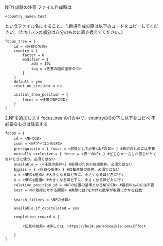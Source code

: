 NF作成時の注意
ファイル作成時は
```
<country_name>.text
```
というファイル名にすること。
1.新規作成の際は以下のコードをコピーしてください。（ただし<>の部分は自分のものに置き換えてください。）
```
focus_tree = {
    id = <任意の名前>
    country = {
        factor = 0
        modifier = {
            add = 101
            tag = <任意の国の国家タグ>
        }
    }
    default = yes
	reset_on_civilwar = no

	initial_show_position = {
		focus = <任意のNFのID>
	}
}
```
2.NFを追加します
focus_tree の{}の中で、countryの{}の下に以下をコピペ
不必要なものは除去する
```
focus = {
    id = <NFのID>
    icon = <NFアイコンのGFX>
    prerequisite = { focus = <前提として必要なNFのID> } #最初のものには不要
    mutually_exclusive = { focus = <択一のNF> } #どちらか一方しか取らせたくないときに使う。必須ではない
	available = {<任意の条件>} #取得のための前提条件。必須ではない 
    bypass = { <任意の条件> } #自動達成の条件。必須ではない
    x = <NFのx座標> #大きくなるほど右に、小さくなるほど左に行く
    y = <NFのy座標> #大きくなるほど下に、小さくなるほど上に行く
    relative_position_id = <NFの位置の基準となるNFのID> #最初のものには不要
    cost = <NF取得にかかる期間> #実際には7をかけた数字が取得にかかる日数

    search_filters = <NFの分類>

    available_if_capitulated = yes

    completion_reward = {

        <任意の効果> #詳しくは　https://hoi4.paradoxwikis.com/Effect

    }
}
```